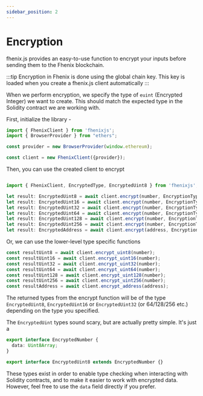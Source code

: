 ```yaml
---
sidebar_position: 2
---
```


# Encryption

fhenix.js provides an easy-to-use function to encrypt your inputs before sending them to the Fhenix blockchain.

:::tip
Encryption in Fhenix is done using the global chain key. This key is loaded when you create a fhenix.js client automatically
:::

When we perform encryption, we specify the type of `euint` (Encrypted Integer) we want to create. This should match the expected type in the Solidity contract we are working with.

First, initialize the library -

```Typescript
import { FhenixClient } from 'fhenixjs';
import { BrowserProvider } from "ethers";

const provider = new BrowserProvider(window.ethereum);

const client = new FhenixClient({provider});
```
Then, you can use the created client to encrypt

```Typescript

import { FhenixClient, EncryptedType, EncryptedUint8 } from 'fhenixjs';

let result: EncryptedUint8 = await client.encrypt(number, EncryptionTypes.uint8);
let result: EncryptedUint16 = await client.encrypt(number, EncryptionTypes.uint16);
let result: EncryptedUint32 = await client.encrypt(number, EncryptionTypes.uint32);
let result: EncryptedUint64 = await client.encrypt(number, EncryptionTypes.uint64);
let result: EncryptedUint128 = await client.encrypt(number, EncryptionTypes.uint128);
let result: EncryptedUint256 = await client.encrypt(number, EncryptionTypes.uint256);
let result: EncryptedAddress = await client.encrypt(address, EncryptionTypes.address);

```

Or, we can use the lower-level type specific functions

```javascript
const resultUint8 = await client.encrypt_uint8(number);
const resultUint16 = await client.encrypt_uint16(number);
const resultUint32 = await client.encrypt_uint32(number);
const resultUint64 = await client.encrypt_uint64(number);
const resultUint128 = await client.encrypt_uint128(number);
const resultUint256 = await client.encrypt_uint256(number);
const resultAddress = await client.encrypt_address(address);
```

The returned types from the encrypt function will be of the type `EncryptedUint8`, `EncryptedUint16` or `EncryptedUint32` (or 64/128/256 etc.) depending on the type you specified.

The `EncryptedUint` types sound scary, but are actually pretty simple. It's just a

```typescript
export interface EncryptedNumber {
  data: Uint8Array;
}

export interface EncryptedUint8 extends EncryptedNumber {}
```

These types exist in order to enable type checking when interacting with Solidity contracts, and to make it easier to work with encrypted data.
However, feel free to use the `data` field directly if you prefer.

